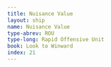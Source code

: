 ```yaml
---
title: Nuisance Value
layout: ship
name: Nuisance Value
type-abrev: ROU
type-long: Rapid Offensive Unit
book: Look to Winward
index: 21
---
```

